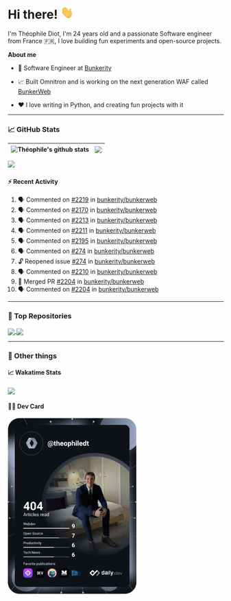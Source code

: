 # Hi there! <img src="./wave.gif" width="30px" height="30px" />

I'm Théophile Diot, I'm 24 years old and a passionate Software engineer from France 🇫🇷, I love building fun experiments and open-source projects.

**About me**

- 💼 Software Engineer at [Bunkerity](https://www.bunkerity.com/)

- 📈 Built Omnitron and is working on the next generation WAF called [BunkerWeb](https://www.bunkerweb.io)

- ❤️ I love writing in Python, and creating fun projects with it

---

### 📈 GitHub Stats

| <img align="center" src="https://github-readme-stats.vercel.app/api?username=TheophileDiot&show_icons=true&include_all_commits=true&theme=algolia&hide_border=true&rank_icon=github" alt="Théophile's github stats" /> | <img align="center" src="https://github-readme-stats.vercel.app/api/top-langs/?username=TheophileDiot&layout=compact&theme=algolia&hide_border=true" /> |
| ---------------------------------------------------------------------------------------------------------------------------------------------------------------------------------------------------------------------- | ------------------------------------------------------------------------------------------------------------------------------------------------------- |

![](https://github-readme-activity-graph.vercel.app/graph?username=TheophileDiot&theme=tokyo-night)

#### :zap: Recent Activity

<!--START_SECTION:activity-->
1. 🗣 Commented on [#2219](https://github.com/bunkerity/bunkerweb/issues/2219#issuecomment-2837910883) in [bunkerity/bunkerweb](https://github.com/bunkerity/bunkerweb)
2. 🗣 Commented on [#2170](https://github.com/bunkerity/bunkerweb/issues/2170#issuecomment-2834210439) in [bunkerity/bunkerweb](https://github.com/bunkerity/bunkerweb)
3. 🗣 Commented on [#2213](https://github.com/bunkerity/bunkerweb/issues/2213#issuecomment-2834207291) in [bunkerity/bunkerweb](https://github.com/bunkerity/bunkerweb)
4. 🗣 Commented on [#2211](https://github.com/bunkerity/bunkerweb/issues/2211#issuecomment-2834198804) in [bunkerity/bunkerweb](https://github.com/bunkerity/bunkerweb)
5. 🗣 Commented on [#2195](https://github.com/bunkerity/bunkerweb/issues/2195#issuecomment-2831959209) in [bunkerity/bunkerweb](https://github.com/bunkerity/bunkerweb)
6. 🗣 Commented on [#274](https://github.com/bunkerity/bunkerweb/issues/274#issuecomment-2831945704) in [bunkerity/bunkerweb](https://github.com/bunkerity/bunkerweb)
7. 🔓 Reopened issue [#274](https://github.com/bunkerity/bunkerweb/issues/274) in [bunkerity/bunkerweb](https://github.com/bunkerity/bunkerweb)
8. 🗣 Commented on [#2210](https://github.com/bunkerity/bunkerweb/pull/2210#issuecomment-2831944677) in [bunkerity/bunkerweb](https://github.com/bunkerity/bunkerweb)
9. 🎉 Merged PR [#2204](https://github.com/bunkerity/bunkerweb/pull/2204) in [bunkerity/bunkerweb](https://github.com/bunkerity/bunkerweb)
10. 🗣 Commented on [#2204](https://github.com/bunkerity/bunkerweb/pull/2204#issuecomment-2830638664) in [bunkerity/bunkerweb](https://github.com/bunkerity/bunkerweb)
<!--END_SECTION:activity-->

---

### 🔧 Top Repositories

<a href="https://github.com/bunkerity/bunkerweb">
  <img align="center" src="https://github-readme-stats.vercel.app/api/pin/?username=Bunkerity&repo=bunkerweb&theme=algolia" />
</a>
<a href="https://github.com/TheophileDiot/Omnitron">
  <img align="center" src="https://github-readme-stats.vercel.app/api/pin/?username=TheophileDiot&repo=Omnitron&theme=algolia" />
</a>

---

### 🎉 Other things

#### 📈 Wakatime Stats

<a href="https://wakatime.com/@theophile_bunkerity">
  <img align="center" src="https://github-readme-stats.vercel.app/api/wakatime?username=3aa5ce41-c253-43d9-8441-a721e446a45f&layout=compact&theme=algolia" />
</a>

#### 👨‍💻 Dev Card

<a href="https://app.daily.dev/TheophileDt">
  <img src="./devcard.svg" width="300" alt="Théophile Diot's Dev Card"/>
</a>
